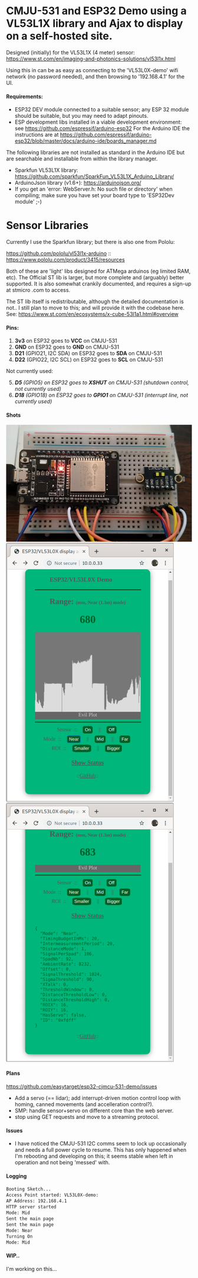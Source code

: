 # CMJU-531 and ESP32 Demo using a VL53L1X library and Ajax to display on a self-hosted site.
Designed (initially) for the VL53L1X (4 meter) sensor:
https://www.st.com/en/imaging-and-photonics-solutions/vl53l1x.html

Using this in can be as easy as connecting to the 'VL53L0X-demo' wifi network (no password needed), and then browsing to '192.168.4.1' for the UI.

#### Requirements:
* ESP32 DEV module connected to a suitable sensor; any ESP 32 module should be suitable, but you may need to adapt pinouts.
* ESP development libs installed in a viable development environment: see https://github.com/espressif/arduino-esp32 
  For the Arduino IDE the instructions are at  https://github.com/espressif/arduino-esp32/blob/master/docs/arduino-ide/boards_manager.md

The following libraries are not installed as standard in the Arduino IDE but are searchable and installable from within the library manager.
* Sparkfun VL53L1X library: https://github.com/sparkfun/SparkFun_VL53L1X_Arduino_Library/
* ArduinoJson library (v1.6+): https://arduinojson.org/
* If you get an 'error: WebServer.h: No such file or directory' when compiling; make sure you have set your board type to 'ESP32Dev module' ;-)

# Sensor Libraries
Currently I use the Sparkfun library; but there is also one from Pololu:

https://github.com/pololu/vl53l1x-arduino :: https://www.pololu.com/product/3415/resources

Both of these are 'light' libs designed for ATMega arduinos (eg limited RAM, etc). The Official ST lib is larger, but more complete and (arguably) better supported. It is also somewhat crankily documented, and requires a sign-up at stmicro .com to access.

The ST lib itself is redistributable, although the detailed documentation is not.. I still plan to move to this; and will provide it with the codebase here.
See: https://www.st.com/en/ecosystems/x-cube-53l1a1.html#overview

#### Pins:
1. **3v3** on ESP32 goes to **VCC** on CMJU-531
1. **GND** on ESP32 goes to **GND** on CMJU-531
1. **D21** (GPIO21, I2C SDA) on ESP32 goes to **SDA** on CMJU-531
1. **D22** (GPIO22, I2C SCL) on ESP32 goes to **SCL** on CMJU-531

Not currently used:

5. _**D5** (GPIO5) on ESP32 goes to **XSHUT** on CMJU-531 (shutdown control, not currently used)_
5. _**D18** (GPIO18) on ESP32 goes to **GPIO1** on CMJU-531 (interrupt line, not currently used)_

#### Shots
![The Prototype](/docs/rangefinder-proto1.jpg)
![The results](/docs/graph-panel.png)![The results](/docs/status-panel.png)

#### Plans
https://github.com/easytarget/esp32-cjmcu-531-demo/issues
* Add a servo (== lidar); add interrupt-driven motion control loop with homing, canned movements (and accelleration control?).
* SMP: handle sensor+servo on different core than the web server.
* stop using GET requests and move to a streaming protocol.

#### Issues
* I have noticed the CMJU-531 I2C comms seem to lock up occasionally and needs a full power cycle to resume. This has only happened when I'm rebooting and developing on this; it seems stable when left in operation and not being 'messed' with. 

#### Logging
```
Booting Sketch...
Access Point started: VL53L0X-demo:
AP Address: 192.168.4.1
HTTP server started
Mode: Mid
Sent the main page
Sent the main page
Mode: Near
Turning On
Mode: Mid
```

#### WIP..
I'm working on this...
